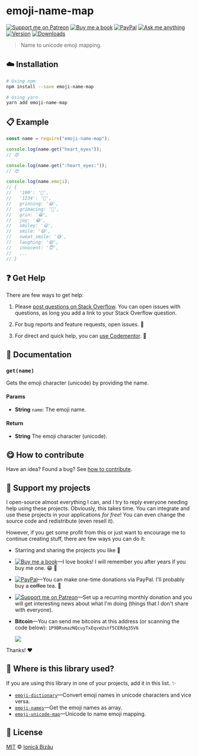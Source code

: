 <!-- Please do not edit this file. Edit the `blah` field in the `package.json` instead. If in doubt, open an issue. -->


# emoji-name-map

 [![Support me on Patreon][badge_patreon]][patreon] [![Buy me a book][badge_amazon]][amazon] [![PayPal][badge_paypal_donate]][paypal-donations] [![Ask me anything](https://img.shields.io/badge/ask%20me-anything-1abc9c.svg)](https://github.com/IonicaBizau/ama) [![Version](https://img.shields.io/npm/v/emoji-name-map.svg)](https://www.npmjs.com/package/emoji-name-map) [![Downloads](https://img.shields.io/npm/dt/emoji-name-map.svg)](https://www.npmjs.com/package/emoji-name-map)

> Name to unicode emoji mapping.

## :cloud: Installation

```sh
# Using npm
npm install --save emoji-name-map

# Using yarn
yarn add emoji-name-map
```


## :clipboard: Example



```js
const name = require("emoji-name-map");

console.log(name.get("heart_eyes"));
// 😍

console.log(name.get(":heart_eyes:"));
// 😍

console.log(name.emoji);
// {
//   '100': '💯',
//   '1234': '🔢',
//   grinning: '😀',
//   grimacing: '😬',
//   grin: '😁',
//   joy: '😂',
//   smiley: '😃',
//   smile: '😄',
//   sweat_smile: '😅',
//   laughing: '😆',
//   innocent: '😇',
//   ...
// }
```



## :question: Get Help

There are few ways to get help:

 1. Please [post questions on Stack Overflow](https://stackoverflow.com/questions/ask). You can open issues with questions, as long you add a link to your Stack Overflow question.
 2. For bug reports and feature requests, open issues. :bug:

 3. For direct and quick help, you can [use Codementor](https://www.codementor.io/johnnyb). :rocket:



## :memo: Documentation


### `get(name)`
Gets the emoji character (unicode) by providing the name.

#### Params

- **String** `name`: The emoji name.

#### Return
- **String** The emoji character (unicode).



## :yum: How to contribute
Have an idea? Found a bug? See [how to contribute][contributing].


## :sparkling_heart: Support my projects

I open-source almost everything I can, and I try to reply everyone needing help using these projects. Obviously,
this takes time. You can integrate and use these projects in your applications *for free*! You can even change the source code and redistribute (even resell it).

However, if you get some profit from this or just want to encourage me to continue creating stuff, there are few ways you can do it:

 - Starring and sharing the projects you like :rocket:
 - [![Buy me a book][badge_amazon]][amazon]—I love books! I will remember you after years if you buy me one. :grin: :book:
 - [![PayPal][badge_paypal]][paypal-donations]—You can make one-time donations via PayPal. I'll probably buy a ~~coffee~~ tea. :tea:
 - [![Support me on Patreon][badge_patreon]][patreon]—Set up a recurring monthly donation and you will get interesting news about what I'm doing (things that I don't share with everyone).
 - **Bitcoin**—You can send me bitcoins at this address (or scanning the code below): `1P9BRsmazNQcuyTxEqveUsnf5CERdq35V6`

    ![](https://i.imgur.com/z6OQI95.png)

Thanks! :heart:


## :dizzy: Where is this library used?
If you are using this library in one of your projects, add it in this list. :sparkles:


 - [`emoji-dictionary`](https://github.com/IonicaBizau/emoji-dictionary#readme)—Convert emoji names in unicode characters and vice versa.
 - [`emoji-names`](https://github.com/IonicaBizau/emoji-names#readme)—Get the emoji names as array.
 - [`emoji-unicode-map`](https://github.com/IonicaBizau/emoji-unicode-map#readme)—Unicode to name emoji mapping.

## :scroll: License

[MIT][license] © [Ionică Bizău][website]

[badge_patreon]: http://ionicabizau.github.io/badges/patreon.svg
[badge_amazon]: http://ionicabizau.github.io/badges/amazon.svg
[badge_paypal]: http://ionicabizau.github.io/badges/paypal.svg
[badge_paypal_donate]: http://ionicabizau.github.io/badges/paypal_donate.svg
[patreon]: https://www.patreon.com/ionicabizau
[amazon]: http://amzn.eu/hRo9sIZ
[paypal-donations]: https://www.paypal.com/cgi-bin/webscr?cmd=_s-xclick&hosted_button_id=RVXDDLKKLQRJW
[donate-now]: http://i.imgur.com/6cMbHOC.png

[license]: http://showalicense.com/?fullname=Ionic%C4%83%20Biz%C4%83u%20%3Cbizauionica%40gmail.com%3E%20(https%3A%2F%2Fionicabizau.net)&year=2016#license-mit
[website]: https://ionicabizau.net
[contributing]: /CONTRIBUTING.md
[docs]: /DOCUMENTATION.md
